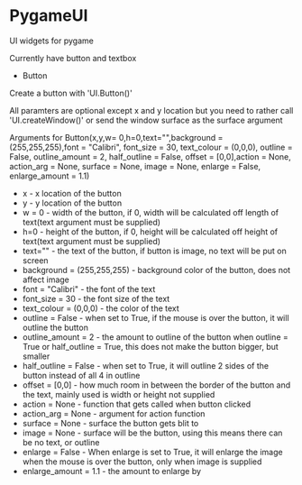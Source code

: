 # PygameUI
UI widgets for pygame

Currently have button and textbox

- Button

Create a button with 'UI.Button()'

All paramters are optional except x and y location but you need to rather call 'UI.createWindow()' or send the window surface as the surface argument

Arguments for Button(x,y,w= 0,h=0,text="",background = (255,255,255),font = "Calibri", font_size = 30, text_colour = (0,0,0), outline = False, outline_amount = 2, half_outline = False, offset = [0,0],action = None, action_arg = None, surface = None, image = None, enlarge = False, enlarge_amount = 1.1)

- x - x location of the button
- y - y location of the button
- w = 0 - width of the button, if 0, width will be calculated off length of text(text argument must be supplied)
- h=0 - height of the button, if 0, height will be calculated off height of text(text argument must be supplied)
- text="" - the text of the button, if button is image, no text will be put on screen
- background = (255,255,255) - background color of the button, does not affect image
- font = "Calibri" - the font of the text
- font_size = 30  - the font size of the text
- text_colour = (0,0,0) - the color of the text
- outline = False - when set to True, if the mouse is over the button, it will outline the button
- outline_amount = 2 - the amount to outline of the button when outline = True or half_outline = True, this does not make the button bigger, but smaller
- half_outline = False - when set to True, it will outline 2 sides of the button instead of all 4 in outline
- offset = [0,0] - how much room in between the border of the button and the text, mainly used is width or height not supplied
- action = None - function that gets called when button clicked
- action_arg = None - argument for action function
- surface = None - surface the button gets blit to
- image = None - surface will be the button, using this means there can be no text, or outline
- enlarge = False - When enlarge is set to True, it will enlarge the image when the mouse is over the button, only when image is supplied
- enlarge_amount = 1.1 - the amount to enlarge by 

